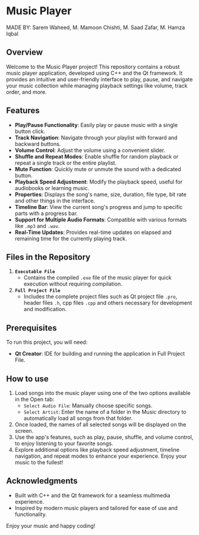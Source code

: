 # Music Player
MADE BY: Sarem Waheed, M. Mamoon Chishti, M. Saad Zafar, M. Hamza Iqbal

## Overview  
Welcome to the Music Player project! This repository contains a robust music player application, developed using C++ and the Qt framework. It provides an intuitive and user-friendly interface to play, pause, and navigate your music collection while managing playback settings like volume, track order, and more.  

## Features
- **Play/Pause Functionality**: Easily play or pause music with a single button click.  
- **Track Navigation**: Navigate through your playlist with forward and backward buttons.  
- **Volume Control**: Adjust the volume using a convenient slider.  
- **Shuffle and Repeat Modes**: Enable shuffle for random playback or repeat a single track or the entire playlist.  
- **Mute Function**: Quickly mute or unmute the sound with a dedicated button.  
- **Playback Speed Adjustment**: Modify the playback speed, useful for audiobooks or learning music.  
- **Properties**: Displays the song's name, size, duration, file type, bit rate and other things in the interface.  
- **Timeline Bar**: View the current song's progress and jump to specific parts with a progress bar.  
- **Support for Multiple Audio Formats**: Compatible with various formats like `.mp3` and `.wav`.  
- **Real-Time Updates**: Provides real-time updates on elapsed and remaining time for the currently playing track.  

## Files in the Repository
1. **`Executable File`**
    - Contains the compiled `.exe` file of the music player for quick execution without requiring compilation.  
2. **`Full Project File`**
    - Includes the complete project files such as Qt project file `.pro`, header files `.h`, cpp files `.cpp` and others necessary for development and modification.

## Prerequisites
To run this project, you will need:
- **Qt Creator**: IDE for building and running the application in Full Project File. 

## How to use
1. Load songs into the music player using one of the two options available in the Open tab:
    - `Select Audio File`: Manually choose specific songs.
    - `Select Artist`: Enter the name of a folder in the Music directory to automatically load all songs from that folder.
2. Once loaded, the names of all selected songs will be displayed on the screen.
3. Use the app's features, such as play, pause, shuffle, and volume control, to enjoy listening to your favorite songs.
4. Explore additional options like playback speed adjustment, timeline navigation, and repeat modes to enhance your experience.
Enjoy your music to the fullest!

## Acknowledgments  
- Built with C++ and the Qt framework for a seamless multimedia experience.  
- Inspired by modern music players and tailored for ease of use and functionality.  

Enjoy your music and happy coding!
